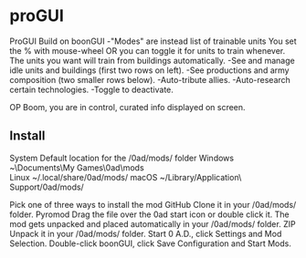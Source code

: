 # proGUI
ProGUI
Build on boonGUI
-"Modes" are instead list of trainable units
You set the % with mouse-wheel OR you can toggle it for units to train whenever.
The units you want will train from buildings automatically.
-See and manage idle units and buildings (first two rows on left).
-See productions and army composition (two smaller rows below).
-Auto-tribute allies.
-Auto-research certain technologies.
-Toggle to deactivate.

OP Boom, you are in control, curated info displayed on screen.

## Install

System 	Default location for the /0ad/mods/ folder
Windows 	~\Documents\My Games\0ad\mods\
Linux 	~/.local/share/0ad/mods/
macOS 	~/Library/Application\ Support/0ad/mods/


Pick one of three ways to install the mod
    GitHub
        Clone it in your /0ad/mods/ folder.
    Pyromod
        Drag the file over the 0ad start icon or double click it.
        The mod gets unpacked and placed automatically in your /0ad/mods/ folder.
    ZIP
        Unpack it in your /0ad/mods/ folder.
Start 0 A.D., click Settings and Mod Selection.
Double-click boonGUI, click Save Configuration and Start Mods.
